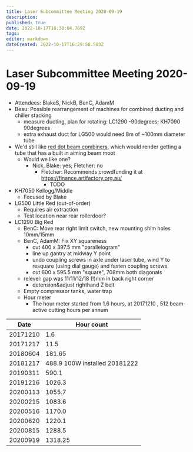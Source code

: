 ```yaml
---
title: Laser Subcommittee Meeting 2020-09-19
description: 
published: true
date: 2022-10-17T16:30:04.769Z
tags: 
editor: markdown
dateCreated: 2022-10-17T16:29:58.503Z
---
```


# Laser Subcommittee Meeting 2020-09-19

-   Attendees: BlakeS, NickB, BenC, AdamM
-   Beau: Possible rearrangement of machines for combined ducting and chiller stacking
    -   measure ducting, plan for rotating: LC1290 -90degrees; KH7090 90degrees
    -   extra exhaust duct for LG500 would need 8m of \~100mm diameter tube
-   We'd still like [red dot beam combiners](/subcommittee/laser-minutes-20191216), which would render getting a tube that has a built in aiming beam moot
    -   Would we like one?
        -   Nick, Blake: yes; Fletcher: no
            -   Fletcher: Recommends crowdfunding it at <https://finance.artifactory.org.au/>
                -   TODO
-   KH7050 Kellogg/Middle
    -   Focused by Blake
-   LG500 Little Red (out-of-order)
    -   Requires air extraction
    -   Test location near rear rollerdoor?
-   LC1290 Big Red
    -   BenC: Move rear right limit switch, new mounting shim holes 10mm/15mm
    -   BenC, AdamM: Fix XY squareness
        -   cut 400 x 397.5 mm "parallelogram"
        -   line up gantry at midway Y point
        -   undo coupling screws in axle under laser tube, wind Y to resquare (using dial gauge) and fasten coupling screws
        -   cut 600 x 595.5 mm "square", 708mm both diagonals
    -   relevel: gap was 11/11/12/18 (!)mm in back right corner
        -   detension&adjust righthand Z belt
    -   Empty compressor tanks, water trap
    -   Hour meter
        -   The hour meter started from 1.6 hours, at 20171210 , 512 beam-active cutting hours per annum

| Date     | Hour count                    |
|----------|-------------------------------|
| 20171210 | 1.6                           |
| 20171217 | 11.5                          |
| 20180604 | 181.65                        |
| 20181217 | 488.9 100W installed 20181222 |
| 20190311 | 590.1                         |
| 20191216 | 1026.3                        |
| 20200113 | 1055.7                        |
| 20200215 | 1083.6                        |
| 20200516 | 1170.0                        |
| 20200620 | 1220.1                        |
| 20200815 | 1288.5                        |
| 20200919 | 1318.25                       |

